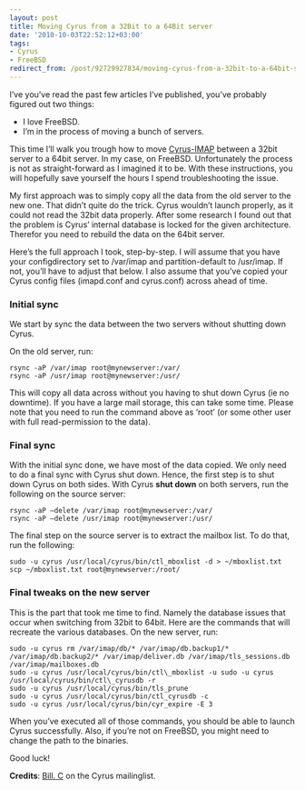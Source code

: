 ```yaml
---
layout: post
title: Moving Cyrus from a 32Bit to a 64Bit server
date: '2010-10-03T22:52:12+03:00'
tags:
- Cyrus
- FreeBSD
redirect_from: /post/92729927834/moving-cyrus-from-a-32bit-to-a-64bit-server
---
```

I’ve you’ve read the past few articles I’ve published, you’ve probably figured out two things:

* I love FreeBSD.
* I’m in the process of moving a bunch of servers.

This time I’ll walk you trough how to move [Cyrus-IMAP](http://www.cyrusimap.org/) between a 32bit server to a 64bit server. In my case, on FreeBSD. Unfortunately the process is not as straight-forward as I imagined it to be. With these instructions, you will hopefully save yourself the hours I spend troubleshooting the issue.

My first approach was to simply copy all the data from the old server to the new one. That didn’t quite do the trick. Cyrus wouldn’t launch properly, as it could not read the 32bit data properly. After some research I found out that the problem is Cyrus’ internal database is locked for the given architecture. Therefor you need to rebuild the data on the 64bit server.

Here’s the full approach I took, step-by-step. I will assume that you have your configdirectory set to /var/imap and partition-default to /usr/imap. If not, you’ll have to adjust that below. I also assume that you’ve copied your Cyrus config files (imapd.conf and cyrus.conf) across ahead of time.  

### Initial sync

We start by sync the data between the two servers without shutting down Cyrus.

On the old server, run:

    rsync -aP /var/imap root@mynewserver:/var/  
    rsync -aP /usr/imap root@mynewserver:/usr/

This will copy all data across without you having to shut down Cyrus (ie no downtime). If you have a large mail storage, this can take some time. Please note that you need to run the command above as ‘root’ (or some other user with full read-permission to the data).

### Final sync

With the initial sync done, we have most of the data copied. We only need to do a final sync with Cyrus shut down. Hence, the first step is to shut down Cyrus on both sides. With Cyrus **shut down** on both servers, run the following on the source server:

    rsync -aP –delete /var/imap root@mynewserver:/var/  
    rsync -aP –delete /usr/imap root@mynewserver:/usr/

The final step on the source server is to extract the mailbox list. To do that, run the following:

    sudo -u cyrus /usr/local/cyrus/bin/ctl_mboxlist -d > ~/mboxlist.txt  
    scp ~/mboxlist.txt root@mynewserver:/root/

### Final tweaks on the new server

This is the part that took me time to find. Namely the database issues that occur when switching from 32bit to 64bit. Here are the commands that will recreate the various databases. On the new server, run:

    sudo -u cyrus rm /var/imap/db/* /var/imap/db.backup1/* /var/imap/db.backup2/* /var/imap/deliver.db /var/imap/tls_sessions.db /var/imap/mailboxes.db  
    sudo -u cyrus /usr/local/cyrus/bin/ctl\_mboxlist -u sudo -u cyrus /usr/local/cyrus/bin/ctl\_cyrusdb -r  
    sudo -u cyrus /usr/local/cyrus/bin/tls_prune  
    sudo -u cyrus /usr/local/cyrus/bin/ctl_cyrusdb -c  
    sudo -u cyrus /usr/local/cyrus/bin/cyr_expire -E 3

When you’ve executed all of those commands, you should be able to launch Cyrus successfully. Also, if you’re not on FreeBSD, you might need to change the path to the binaries.

Good luck!

**Credits**: [Bill. C](http://www.mail-archive.com/info-cyrus@lists.andrew.cmu.edu/msg38092.html) on the Cyrus mailinglist.
